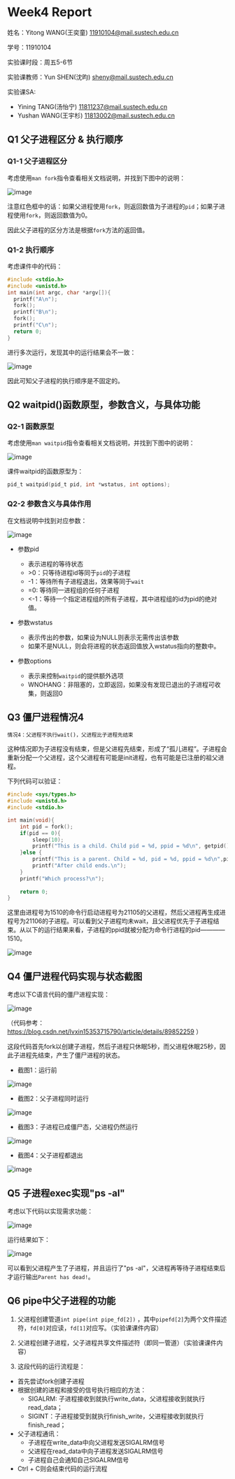 # Week4 Report
姓名：Yitong WANG(王奕童) 11910104@mail.sustech.edu.cn

学号：11910104

实验课时段：周五5-6节

实验课教师：Yun SHEN(沈昀) sheny@mail.sustech.edu.cn

实验课SA:
- Yining TANG(汤怡宁) 11811237@mail.sustech.edu.cn
- Yushan WANG(王宇杉) 11813002@mail.sustech.edu.cn

## Q1 父子进程区分 & 执行顺序

### Q1-1 父子进程区分
考虑使用```man fork```指令查看相关文档说明，并找到下图中的说明：

![image](https://user-images.githubusercontent.com/64548919/157819578-8ead2db1-e151-4319-a250-3457b4775806.png)

注意红色框中的话：如果父进程使用```fork```，则返回数值为子进程的```pid```；如果子进程使用```fork```，则返回数值为0。

因此父子进程的区分方法是根据```fork```方法的返回值。

### Q1-2 执行顺序
考虑课件中的代码：

```C
#include <stdio.h> 
#include <unistd.h>
int main(int argc, char *argv[]){ 
  printf("A\n"); 
  fork(); 
  printf("B\n"); 
  fork();
  printf("C\n");
  return 0; 
}
```

进行多次运行，发现其中的运行结果会不一致：

![image](https://user-images.githubusercontent.com/64548919/157819275-e2b9d3be-70b3-4afa-b56f-47f6d51d5633.png)

因此可知父子进程的执行顺序是不固定的。

## Q2 waitpid()函数原型，参数含义，与具体功能

### Q2-1 函数原型
考虑使用```man waitpid```指令查看相关文档说明，并找到下图中的说明：

![image](https://user-images.githubusercontent.com/64548919/157819931-bec122f0-4f08-4818-aa14-080b62b1a225.png)

课件waitpid的函数原型为：

```C
pid_t waitpid(pid_t pid, int *wstatus, int options);
```

### Q2-2 参数含义与具体作用
在文档说明中找到对应参数：

![image](https://user-images.githubusercontent.com/64548919/157820483-df5e45e0-0bfb-49bb-ba7e-384563ff6ae2.png)

- 参数pid
  - 表示进程的等待状态
  - \>0：只等待进程id等同于```pid```的子进程
  - -1：等待所有子进程退出，效果等同于```wait```
  - =0: 等待同一进程组的任何子进程
  - <-1：等待一个指定进程组的所有子进程，其中进程组的id为pid的绝对值。

- 参数wstatus
  - 表示传出的参数，如果设为NULL则表示无需传出该参数
  - 如果不是NULL，则会将进程的状态返回值放入wstatus指向的整数中。

- 参数options
  - 表示来控制```waitpid```的提供额外选项
  - WNOHANG：非阻塞的，立即返回，如果没有发现已退出的子进程可收集，则返回0

## Q3 僵尸进程情况4
```
情况4：父进程不执行wait()，父进程比子进程先结束
```

这种情况即为子进程没有结束，但是父进程先结束，形成了“孤儿进程”。子进程会重新分配一个父进程，这个父进程有可能是init进程，也有可能是已注册的祖父进程。

下列代码可以验证：

```C
#include <sys/types.h>
#include <unistd.h>
#include <stdio.h>

int main(void){
	int pid = fork();
	if(pid == 0){
		sleep(10);
		printf("This is a child. Child pid = %d, ppid = %d\n", getpid(), getppid());
	}else {
		printf("This is a parent. Child = %d, pid = %d, ppid = %d\n",pid , getpid(), getppid());
		printf("After child ends.\n");
	}
	printf("Which process?\n");
	
	return 0;
}
```
这里由进程号为1510的命令行启动进程号为21105的父进程，然后父进程再生成进程号为21106的子进程。可以看到父子进程均未wait，且父进程优先于子进程结束。从以下的运行结果来看，子进程的ppid就被分配为命令行进程的pid————1510。

![image](https://user-images.githubusercontent.com/64548919/157827027-e8036234-d6df-4b44-b02b-b5839fb21db4.png)


## Q4 僵尸进程代码实现与状态截图

考虑以下C语言代码的僵尸进程实现：

![image](https://user-images.githubusercontent.com/64548919/157830951-ddea1ff5-adde-45e3-bec3-0a1603fd6a5f.png)

（代码参考：https://blog.csdn.net/lvxin15353715790/article/details/89852259 ）

这段代码首先fork以创建子进程，然后子进程只休眠5秒，而父进程休眠25秒，因此子进程先结束，产生了僵尸进程的状态。

- 截图1：运行前

![image](https://user-images.githubusercontent.com/64548919/157828988-e128c3f4-a009-4d5a-a511-2eec4d214ff3.png)

- 截图2：父子进程同时运行

![image](https://user-images.githubusercontent.com/64548919/157829051-6db74614-d20b-4498-b3c8-2248e4171f4a.png)

- 截图3：子进程已成僵尸态，父进程仍然运行

![image](https://user-images.githubusercontent.com/64548919/157829553-fd51fff9-e6bf-4d7f-b412-9cb6977774e9.png)

- 截图4：父子进程都退出

![image](https://user-images.githubusercontent.com/64548919/157829637-13cb33a0-dab5-4534-9a1d-d6629ff208fc.png)

## Q5 子进程exec实现"ps -al"

考虑以下代码以实现需求功能：

![image](https://user-images.githubusercontent.com/64548919/157830882-766f3c5e-53bc-485f-a9d0-3ef033239aba.png)

运行结果如下：

![image](https://user-images.githubusercontent.com/64548919/157831125-d1aac2b4-2a52-4be0-8707-382183a94490.png)

可以看到父进程产生了子进程，并且运行了"ps -al"，父进程再等待子进程结束后才运行输出```Parent has dead!```。

## Q6 pipe中父子进程的功能

1. 父进程创建管道```int pipe(int pipe_fd[2])``` ，其中```pipefd[2]```为两个文件描述符，```fd[0]```对应读，```fd[1]```对应写。（实验课课件内容）

2. 父进程创建子进程，父子进程共享文件描述符（即同一管道）（实验课课件内容）

3. 这段代码的运行流程是：
- 首先尝试fork创建子进程
- 根据创建的进程和接受的信号执行相应的方法：
   - SIGALRM: 子进程接收到就执行write\_data，父进程接收到就执行read\_data；
   - SIGINT：子进程接受到就执行finish\_write，父进程接收到就执行finish\_read；
- 父子进程通讯：
   - 子进程在write\_data中向父进程发送SIGALRM信号
   - 父进程在read\_data中向子进程发送SIGALRM信号
   - 子进程自己会通知自己SIGALRM信号
- Ctrl + C则会结束代码的运行流程

